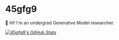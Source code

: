 # 45gfg9

:wave: Hi! I'm an undergrad Generative Model researcher.

[![45gfg9's GitHub Stats](https://github-readme-stats.vercel.app/api?username=horizonwind2004&include_all_commits=true&show_icons=true&theme=transparent&number_format=long)](https://github.com/anuraghazra/github-readme-stats)
